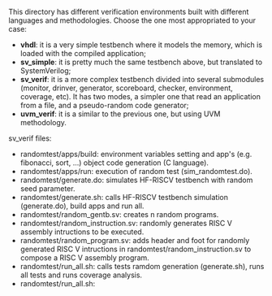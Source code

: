 
This directory has different verification environments built with different languages and methodologies. Choose the one most appropriated to your case:

- **vhdl**: it is a very simple testbench where it models the memory, which is loaded with the compiled application;
- **sv_simple**: it is pretty much the same testbench above, but translated to SystemVerilog;
- **sv_verif**: it is a more complex testbench divided into several submodules (monitor, drinver, generator, scoreboard, checker, environment, coverage, etc). It has two modes, a simpler one that read an application from a file, and a pseudo-random code generator;
- **uvm_verif**: it is a similar to the previous one, but using UVM methodology. 

sv_verif files:
* randomtest/apps/build:            environment variables setting and app's (e.g. fibonacci, sort, ...) object code generation (C language).
* randomtest/apps/run:              execution of random test (sim_randomtest.do).
* randomtest/generate.do:           simulates HF-RISCV testbench with random seed parameter.
* randomtest/generate.sh:           calls HF-RISCV testbench simulation (generate.do), build apps and run all.
* randomtest/random_gentb.sv:       creates n random programs.
* randomtest/random_instruction.sv: randomly generates RISC V assembly intructions to be executed.
* randomtest/random_program.sv:     adds header and foot for randomly generated RISC V intructions in randomtest/random_instruction.sv to compose a RISC V assembly program.
* randomtest/run_all.sh:            calls tests ramdom generation (generate.sh), runs all tests and runs coverage analysis.
* randomtest/run_all.sh:

